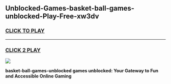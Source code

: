 
## Unblocked-Games-basket-ball-games-unblocked-Play-Free-xw3dv
<h3>
<a href="https://premium76.site?title=basket-ball-games-unblocked&ref=23A">CLICK TO PLAY</a></h3>
<hr>

<h3>
<a href="https://premium76.site?title=basket-ball-games-unblocked&ref=23A">CLICK 2 PLAY</a>
  
</h3>

<a href="https://premium76.site?title=basket-ball-games-unblocked&ref=23A"><img src="https://clearcache.store/games.png"></a>


**basket-ball-games-unblocked games unblocked: Your Gateway to Fun and Accessible Online Gaming**
